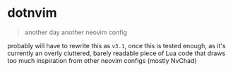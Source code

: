 # dotnvim
>another day another neovim config

probably will have to rewrite this as `v3.1`, once this is tested enough, as it's currently an overly cluttered, barely readable piece of Lua code that draws too much inspiration from other neovim configs (mostly NvChad)
